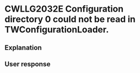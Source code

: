 # CWLLG2032E Configuration directory 0 could not be read in TWConfigurationLoader.

## Explanation

## User response